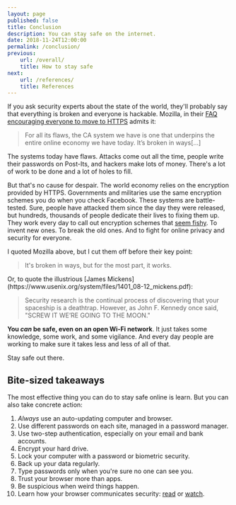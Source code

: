 ```yaml
---
layout: page
published: false
title: Conclusion
description: You can stay safe on the internet.
date: 2018-11-24T12:00:00
permalink: /conclusion/
previous:
    url: /overall/
    title: How to stay safe
next:
    url: /references/
    title: References
---
```


If you ask security experts about the state of the world, they'll probably say that everything is broken and everyone is hackable. Mozilla, in their [FAQ encouraging everyone to move to HTTPS](https://blog.mozilla.org/security/files/2015/05/HTTPS-FAQ.pdf) admits it:

> For all its flaws, the CA system we have is one that underpins the entire online economy we have today. It’s broken in ways[...]

The systems today have flaws. Attacks come out all the time, people write their passwords on Post-Its, and hackers make lots of money. There's a lot of work to be done and a lot of holes to fill.

But that's no cause for despair. The world economy relies on the encryption provided by HTTPS. Governments and militaries use the same encryption schemes you do when you check Facebook. These systems are battle-tested. Sure, people have attacked them since the day they were released, but hundreds, thousands of people dedicate their lives to fixing them up. They work every day to call out encryption schemes that [seem fishy](https://blog.cryptographyengineering.com/2013/09/18/the-many-flaws-of-dualecdrbg/). To invent new ones. To break the old ones. And to fight for online privacy and security for everyone.

I quoted Mozilla above, but I cut them off before their key point:

> It's broken in ways, but for the most part, it works.

<aside class="sidenote">
Or, to quote the illustrious [James Mickens](https://www.usenix.org/system/files/1401_08-12_mickens.pdf):

> Security research is the continual process of discovering that your spaceship is a deathtrap. However, as John F. Kennedy once said, "SCREW IT WE’RE GOING TO THE MOON."

</aside>

**You *can* be safe, even on an open Wi-Fi network**. It just takes some knowledge, some work, and some vigilance. And every day people are working to make sure it takes less and less of all of that.

Stay safe out there.

## Bite-sized takeaways

The most effective thing you can do to stay safe online is learn. But you can also take concrete action:

1. *Always* use an auto-updating computer and browser.
2. Use different passwords on each site, managed in a password manager.
3. Use two-step authentication, especially on your email and bank accounts.
4. Encrypt your hard drive.
5. Lock your computer with a password or biometric security.
6. Back up your data regularly.
7. Type passwords only when you're sure no one can see you.
8. Trust your browser more than apps.
9. Be suspicious when weird things happen.
10. Learn how your browser communicates security: [read](/https/) or [watch](https://youtu.be/RNzw8tVhOpY).